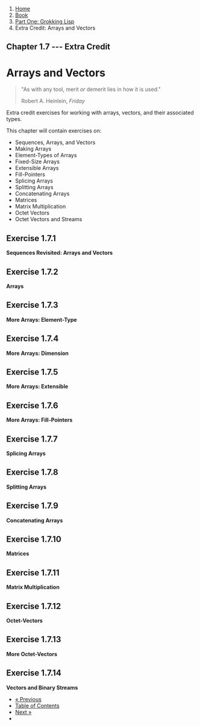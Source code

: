 <ol class="breadcrumb">
  <li><a href="/">Home</a></li>
  <li><a href="/book/">Book</a></li>
  <li><a href="/book/1-0-0-overview/">Part One: Grokking Lisp</a></li>
  <li class="active">Extra Credit: Arrays and Vectors</li>
</ol>

## Chapter 1.7 --- Extra Credit

# Arrays and Vectors

> "As with any tool, merit <em>or</em> demerit lies in how it is used."
> <footer>Robert A. Heinlein, <em>Friday</em></footer>

Extra credit exercises for working with arrays, vectors, and their associated types.

This chapter will contain exercises on:

* Sequences, Arrays, and Vectors
* Making Arrays
* Element-Types of Arrays
* Fixed-Size Arrays
* Extensible Arrays
* Fill-Pointers
* Splicing Arrays
* Splitting Arrays
* Concatenating Arrays
* Matrices
* Matrix Multiplication
* Octet Vectors
* Octet Vectors and Streams

## Exercise 1.7.1

**Sequences Revisited: Arrays and Vectors**

## Exercise 1.7.2

**Arrays**

## Exercise 1.7.3

**More Arrays: Element-Type**

## Exercise 1.7.4

**More Arrays: Dimension**

## Exercise 1.7.5

**More Arrays: Extensible**

## Exercise 1.7.6

**More Arrays: Fill-Pointers**

## Exercise 1.7.7

**Splicing Arrays**

## Exercise 1.7.8

**Splitting Arrays**

## Exercise 1.7.9

**Concatenating Arrays**

## Exercise 1.7.10

**Matrices**

## Exercise 1.7.11

**Matrix Multiplication**

## Exercise 1.7.12

**Octet-Vectors**

## Exercise 1.7.13

**More Octet-Vectors**

## Exercise 1.7.14

**Vectors and Binary Streams**

<ul class="pager">
  <li class="previous"><a href="/book/1-06-0-math/">&laquo; Previous</a></li>
  <li><a href="/book/">Table of Contents</a></li>
  <li class="next"><a href="/book/1-08-0-variables/">Next &raquo;</a><li>
</ul>
